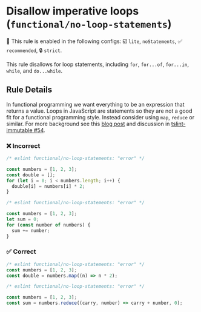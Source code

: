 # Disallow imperative loops (`functional/no-loop-statements`)

💼 This rule is enabled in the following configs: ☑️ `lite`, `noStatements`, ✅ `recommended`, 🔒 `strict`.

<!-- end auto-generated rule header -->

This rule disallows for loop statements, including `for`, `for...of`, `for...in`, `while`, and `do...while`.

## Rule Details

In functional programming we want everything to be an expression that returns a value.
Loops in JavaScript are statements so they are not a good fit for a functional programming style.
Instead consider using `map`, `reduce` or similar.
For more background see this [blog post](https://hackernoon.com/rethinking-javascript-death-of-the-for-loop-c431564c84a8) and discussion in [tslint-immutable #54](https://github.com/jonaskello/tslint-immutable/issues/54).

### ❌ Incorrect

<!-- eslint-skip -->

```js
/* eslint functional/no-loop-statements: "error" */

const numbers = [1, 2, 3];
const double = [];
for (let i = 0; i < numbers.length; i++) {
  double[i] = numbers[i] * 2;
}
```

<!-- eslint-skip -->

```js
/* eslint functional/no-loop-statements: "error" */

const numbers = [1, 2, 3];
let sum = 0;
for (const number of numbers) {
  sum += number;
}
```

### ✅ Correct

```js
/* eslint functional/no-loop-statements: "error" */
const numbers = [1, 2, 3];
const double = numbers.map((n) => n * 2);
```

```js
/* eslint functional/no-loop-statements: "error" */

const numbers = [1, 2, 3];
const sum = numbers.reduce((carry, number) => carry + number, 0);
```
